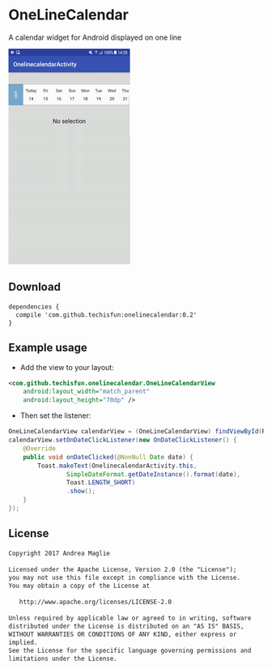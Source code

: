 # OneLineCalendar

A calendar widget for Android displayed on one line

![Screencap](img/onelinecalendar.gif)

## Download

```
dependencies {
  compile 'com.github.techisfun:onelinecalendar:0.2'
}
```

## Example usage

- Add the view to your layout:

```xml
<com.github.techisfun.onelinecalendar.OneLineCalendarView
    android:layout_width="match_parent"
    android:layout_height="70dp" />
```

- Then set the listener:

```java
OneLineCalendarView calendarView = (OneLineCalendarView) findViewById(R.id.calendar_view);
calendarView.setOnDateClickListener(new OnDateClickListener() {
    @Override
    public void onDateClicked(@NonNull Date date) {
        Toast.makeText(OnelinecalendarActivity.this,
                SimpleDateFormat.getDateInstance().format(date),
                Toast.LENGTH_SHORT)
                .show();
    }
});
```

License
-------

    Copyright 2017 Andrea Maglie

    Licensed under the Apache License, Version 2.0 (the "License");
    you may not use this file except in compliance with the License.
    You may obtain a copy of the License at

       http://www.apache.org/licenses/LICENSE-2.0

    Unless required by applicable law or agreed to in writing, software
    distributed under the License is distributed on an "AS IS" BASIS,
    WITHOUT WARRANTIES OR CONDITIONS OF ANY KIND, either express or implied.
    See the License for the specific language governing permissions and
    limitations under the License.

